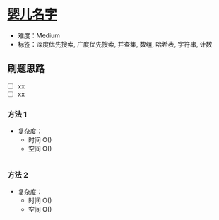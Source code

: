 # [婴儿名字](https://leetcode-cn.com/problems/baby-names-lcci/)

- 难度：Medium
- 标签：深度优先搜索, 广度优先搜索, 并查集, 数组, 哈希表, 字符串, 计数

## 刷题思路

- [ ] xx
- [ ] xx

### 方法 1

- 复杂度：
    - 时间 O()
    - 空间 O()

``` js

```

### 方法 2

- 复杂度：
    - 时间 O()
    - 空间 O()

``` js

```
